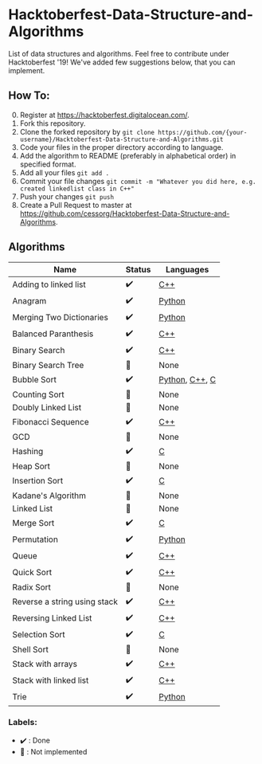 # Hacktoberfest-Data-Structure-and-Algorithms
List of data structures and algorithms. Feel free to contribute under Hacktoberfest '19! We've added few suggestions below, that you can implement.

## How To:

0. Register at https://hacktoberfest.digitalocean.com/. 
1. Fork this repository.
2. Clone the forked repository by `git clone https://github.com/{your-username}/Hacktoberfest-Data-Structure-and-Algorithms.git`
3. Code your files in the proper directory according to language.
4. Add the algorithm to README (preferably in alphabetical order) in specified format.
5. Add all your files `git add .`
6. Commit your file changes `git commit -m "Whatever you did here, e.g. created linkedlist class in C++"`
7. Push your changes `git push`
8. Create a Pull Request to master at https://github.com/cessorg/Hacktoberfest-Data-Structure-and-Algorithms.

## Algorithms

Name | Status | Languages
------------ | ------------- | -------------
Adding to linked list | :heavy_check_mark: | [C++](C++/LinkedList/linked_list_add.cpp)
Anagram | :heavy_check_mark: | [Python](Python/Anagram.py)
Merging Two Dictionaries | :heavy_check_mark: | [Python](Python/Two_Dictionary_Merge.py)
Balanced Paranthesis | :heavy_check_mark: | [C++](C++/Stack/balanced_paranthesis.cpp)
Binary Search | :heavy_check_mark: | [C++](C++/BinarySearch)
Binary Search Tree | :rocket: | None
Bubble Sort | :heavy_check_mark: | [Python](Python/BubbleSort.py), [C++](C++/Sort/BubbleSort.cpp), [C](C/BubbleSort/BubbleSort.c)
Counting Sort | :rocket: | None
Doubly Linked List | :rocket: | None
Fibonacci Sequence | :heavy_check_mark: | [C++](C++/Dynamic%20Programming/fib_with_bottomup_approach.cpp)
GCD | :rocket: | None
Hashing | :heavy_check_mark: | [C](C/Hashing/hashing.c)
Heap Sort | :rocket: | None
Insertion Sort | :heavy_check_mark: | [C](C/InsertionSort/InsertionSort.c)
Kadane's Algorithm | :rocket: | None
Linked List | :rocket: | None
Merge Sort | :heavy_check_mark: | [C](C/MergeSort/MergeSort.c)
Permutation | :heavy_check_mark: | [Python](Python/permutation.py)
Queue | :heavy_check_mark: | [C++](C++/Queue)
Quick Sort | :heavy_check_mark: | [C++](C++/Sort/QuickSort)
Radix Sort | :rocket: | None
Reverse a string using stack | :heavy_check_mark: | [C++](C++/Stack/Reverse%20a%20string%20using%20stack.cpp)
Reversing Linked List | :heavy_check_mark: | [C++](C++/LinkedList/ReverseList_Recursion.cpp)
Selection Sort | :heavy_check_mark: | [C](C/SelectionSort/SelectionSort.c)
Shell Sort | :rocket: | None
Stack with arrays | :heavy_check_mark: | [C++](C++/Stack/stack_with_arrays.cpp)
Stack with linked list | :heavy_check_mark: | [C++](C++/Stack/stack_with_linked_list.cpp)
Trie | :heavy_check_mark: | [Python](Python/trie.py)

### Labels:

* :heavy_check_mark: : Done
* :rocket: : Not implemented
